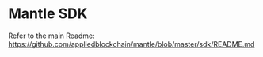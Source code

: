 # Mantle SDK 

Refer to the main Readme: https://github.com/appliedblockchain/mantle/blob/master/sdk/README.md
